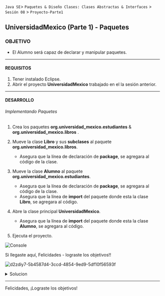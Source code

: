 
`Java SE`> `Paquetes & Diseño Clases: Clases Abstractas & Interfaces` > `Sesión 08` > `Proyecto-Parte1`

## UniversidadMexico (Parte 1) - Paquetes

### OBJETIVO

- El Alumno será capaz de declarar y manipular paquetes.

<hr>

#### REQUISITOS

1. Tener instalado Eclipse.
3. Abrir el proyecto <b>UniversidadMexico</b> trabajado en el la sesión anterior.

<hr>

#### DESARROLLO
   
###### Implementando Paquetes

1. Crea los paquetes <b>org.universidad_mexico.estudiantes</b> & <b>org.universidad_mexico.libros</b> .
2. Mueve la clase <b>Libro</b> y sus <b>subclases</b> al paquete <b>org.universidad_mexico.libros</b>. 
   - Asegura que la línea de declaración de <b>package</b>, se agregara al código de la clase.
3. Mueve la clase <b>Alumno</b> al paquete <b>org.universidad_mexico.estudiantes</b>. 
   - Asegura que la línea de declaración de <b>package</b>, se agregara al código de la clase.
   - Asegura que la línea de <b>import</b> del paquete donde esta la clase <b>Libro</b>, se agregara al código.
4. Abre la clase principal <b>UniversidadMexico</b>.
   - Asegura que la línea de <b>import</b> del paquete donde esta la clase <b>Alumno</b>, se agregara al código.
   
5. Ejecuta el proyecto.

![Console](https://user-images.githubusercontent.com/56565204/67881593-5ff86280-fb06-11e9-84ae-319e67b8146c.png)

Si llegaste aquí, Felicidades - lograste los objetivos!!

![d2zdiy7-5b4587d4-3ccd-4854-9ed9-5df10f56593f](https://user-images.githubusercontent.com/56565204/67228451-e625f200-f3fe-11e9-99ce-ad733b945ebd.png)

<details>
	<summary>Solucion</summary>
	<p> 1. Crear paquetes en el proyecto<b>org.universidad_mexico.estudiantes</b> & <b>org.universidad_mexico.libros</b>
	<p> 2. Moviendo las clases a los paquetes adecuados. 
          <b>Libro</b> al paquete <b>org.universidad_mexico.libros</b>
          <b>Libro</b> al paquete <b>org.universidad_mexico.libros</b>
	<p> 4. Ejecuta el proyecto</p>
</details> 

<hr>

Felicidades, ¡Lograste los objetivos!
